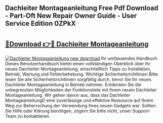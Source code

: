 ## Dachleiter Montageanleitung Free Pdf Download - Part-Oft New Repair Owner Guide - User Service Edition 0ZPkX

# <h2><a href="http://df760o.blite.top/?on=Dachleiter+Montageanleitung">🔗Download 👉🔴 Dachleiter Montageanleitung</a></h2>

[![Dachleiter Montageanleitung new download](https://i.imgur.com/lujVjoI.png)](http://df760o.blite.top/?on=Dachleiter+Montageanleitung)
Ihr umfassendes Handbuch Dieses Benutzerhandbuch bietet einen vollständigen Überblick über Ihr neues Dachleiter Montageanleitung, einschließlich Tipps zu Installation, Betrieb, Wartung und Fehlerbehebung. Wichtige Sicherheitsrichtlinien Bitte lesen Sie alle Sicherheitsrichtlinien sorgfältig durch, bevor Sie Ihr neues Dachleiter Montageanleitung in Betrieb nehmen. Entdecken Sie die unbegrenzten Möglichkeiten der Funktionsliste mit Ihrem neuen Dachleiter Montageanleitung. Wir gehen davon aus, dass das Dachleiter MontageanleitungD eine zuverlässige und effektive Ressource auf Ihrem Weg zur Beherrschung der Verwendung Ihres neuen Gadgets war. Sollten Sie Hilfe oder Klärung benötigen, zögern Sie bitte nicht, unser Support-Team zu kontaktieren.
